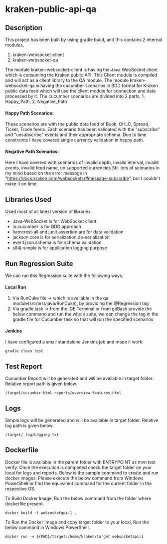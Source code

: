 # kraken-public-api-qa

Description
-----------

This project has been built by using gradle build, and this contains 2 internal modules,

1. kraken-websocket-client
2. kraken-websocket-qa

The module kraken-websocket-client is having the Java WebSocket client which is consuming the Kraken public API.
This Client module is compiled and will act as a client library to the QA module.
The module kraken-websocket-qa is having the cucumber scenarios in BDD format for Kraken public data feed which will use the client module for connection and data processed by it.
The cucumber scenarios are divided into 2 parts, 1. Happy_Path, 2. Negative_Path

#### Happy Path Scenarios:
These scenarios are with the public data feed of Book, OHLC, Spread, Ticker, Trade feeds.
Each scenario has been validated with the "subscribe" and "unsubscribe" events and their appropriate schema.
Due to time constraints I have covered single currency validation in happy path.

#### Negative Path Scenarios:
Here I have covered with scenarios of invalid depth, invalid interval, invalid events, invalid feed name, un supported currencies
Still lots of scenarios in my mind based on the error message in "https://docs.kraken.com/websockets/#message-subscribe", but I couldn't make it on time.

Libraries Used
-------------------

Used most of all latest version of libraries.
- Java-WebSocket is for WebSocket client
- io.cucumber is for BDD approach
- hamcrest-all and junit assertion are for data validation
- jackson.core  is for serialization,de-serialization
- everit.json.schema is for schema validation
- slf4j-simple is for application logging purpose

Run Regression Suite
--------------------
We can run this Regression suite with the following ways.

#### Local Run
1. Via RunCuke file -> which is available in the qa module(src/test/java/RunCuke), by providing the @Regression tag
2. Via gradle task -> from the IDE Terminal or from gitBash provide the below command and run the whole suite, 
we can change the tag in the gradle file for Cucumber task so that will run the specified scenarios

#### Jenkins
I have configured a small standalone Jenkins job and made it work.


```
gradle clean test
```
Test Report
-----------
Cucumber Report will be generated and will be available in target folder. Relative report path is given below.
```
/target/cucumber-html-reports/overview-features.html
```
Logs
-----------
Simple logs will be generated and will be available in target folder. Relative log path is given below.
```
/target/_log/Logging.txt
```
Dockerfile
-----------
Docker file is available in the parent folder with ENTRYPOINT as mvn test verify. Once the execution is completed check the target folder on your local for logs and reports. Below is the sample command to create and run docker images. Please execute the below command from Windows PowerShell or find the equivalent command for the current folder in the respective OS.

To Build Docker Image, Run the below command from the folder where dockerfile present.
```
docker build -t websocketapi:1 .
```
To Run the Docker Image and copy target folder to your local, Run the below command in Windows PowerShell.
```
docker run -v ${PWD}/target:/home/kraken/target websocketapi:1
```
